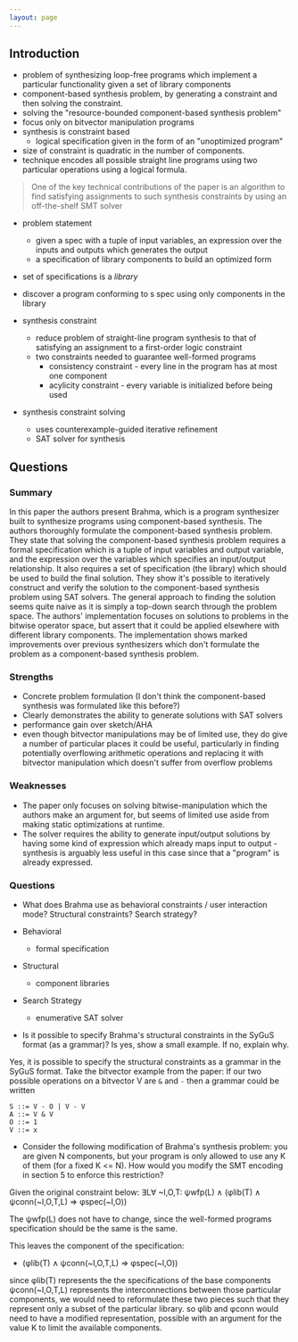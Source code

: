 ```yaml
---
layout: page
---
```


## Introduction

- problem of synthesizing loop-free programs which implement a particular functionality given a set of library components
- component-based synthesis problem, by generating a constraint and then solving the constraint.
- solving the "resource-bounded component-based synthesis problem"
- focus only on bitvector manipulation programs
- synthesis is constraint based
    - logical specification given in the form of an "unoptimized program"
- size of constraint is quadratic in the number of components.
- technique encodes all possible straight line programs using two particular operations using a logical formula.

> One of the key technical contributions of the paper is an algorithm to find satisfying assignments to such synthesis constraints by using an off-the-shelf SMT solver

- problem statement
    - given a spec with a tuple of input variables, an expression over the inputs and outputs which generates the output
    - a specification of library components to build an optimized form
- set of specifications is a _library_
- discover a program conforming to s spec using only components in the library

- synthesis constraint
    - reduce problem of straight-line program synthesis to that of
      satisfying an assignment to a first-order logic constraint
    - two constraints needed to guarantee well-formed programs
        - consistency constraint - every line in the program has at most
          one component
        - acylicity constraint - every variable is initialized before being used

- synthesis constraint solving
    - uses counterexample-guided iterative refinement
    - SAT solver for synthesis


## Questions

### Summary

In this paper the authors present Brahma, which is a program synthesizer built
to synthesize programs using component-based synthesis. The authors thoroughly
formulate the component-based synthesis problem. They state that solving the
component-based synthesis problem requires a formal specification which is a
tuple of input variables and output variable, and the expression over the
variables which specifies an input/output relationship. It also requires a set
of specification (the library) which should be used to build the final solution.
They show it's possible to iteratively construct and verify the solution to the
component-based synthesis problem using SAT solvers. The general approach to
finding the solution seems quite naive as it is simply a top-down search through
the problem space. The authors' implementation focuses on solutions to problems
in the bitwise operator space, but assert that it could be applied elsewhere
with different library components. The implementation shows marked improvements
over previous synthesizers which don't formulate the problem as a
component-based synthesis problem.

### Strengths

- Concrete problem formulation (I don't think the component-based synthesis was formulated like this before?)
- Clearly demonstrates the ability to generate solutions with SAT solvers
- performance gain over sketch/AHA
- even though bitvector manipulations may be of limited use, they do give
a number of particular places it could be useful, particularly in finding
potentially overflowing arithmetic operations and replacing it with bitvector
manipulation which doesn't suffer from overflow problems


### Weaknesses

- The paper only focuses on solving bitwise-manipulation which the authors make
  an argument for, but seems of limited use aside from making static
  optimizations at runtime.
- The solver requires the ability to generate input/output solutions by having
  some kind of expression which already maps input to output - synthesis is
  arguably less useful in this case since that a "program" is already expressed.


### Questions

- What does Brahma use as behavioral constraints / user interaction mode? Structural constraints? Search strategy?

- Behavioral
    - formal specification
- Structural
    - component libraries
- Search Strategy
    - enumerative SAT solver

- Is it possible to specify Brahma's structural constraints in the SyGuS format (as a grammar)? Is yes, show a small example. If no, explain why.

Yes, it is possible to specify the structural constraints as a grammar in the
SyGuS format. Take the bitvector example from the paper:
If our two possible operations on a bitvector V are `&` and `-` then a grammar
could be written

```
S ::= V - O | V - V
A ::= V & V
O ::= 1
V ::= x
```


- Consider the following modification of Brahma's synthesis problem: you are given N components, but your program is only allowed to use any K of them (for a fixed K <= N). How would you modify the SMT encoding in section 5 to enforce this restriction?

Given the original constraint below:
∃L∀ ~I,O,T: ψwfp(L) ∧ (φlib(T) ∧ ψconn(~I,O,T,L) ⇒ φspec(~I,O))

The ψwfp(L) does not have to change, since the well-formed programs specification should be the same is the same.

This leaves the component of the specification:
- (φlib(T) ∧ ψconn(~I,O,T,L) ⇒ φspec(~I,O))

since φlib(T) represents the the specifications of the base components ψconn(~I,O,T,L) represents the interconnections between those particular components, we would need to reformulate
these two pieces such that they represent only a subset of the particular library. so φlib and φconn would need to have a modified representation, possible with an argument for the value K to limit the available components.

